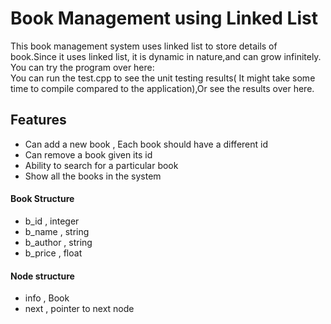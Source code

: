 # Book Management using Linked List
  This book management system uses linked list to store details of book.Since it uses linked list, it is dynamic in nature,and can grow infinitely.
  You can try the program over here:<br/>
  You can run the test.cpp to see the unit testing results( It might take some time to compile compared to the application),Or see the results over here.
  
  ## Features
  * Can add a new book , Each book should have a different id
  * Can remove a book given its id
  * Ability to search for a particular book
  * Show all the books in the system
  
  #### Book Structure
   * b_id , integer
   * b_name , string
   * b_author , string
   * b_price , float
    
 #### Node structure
   * info , Book
   * next , pointer to next node
